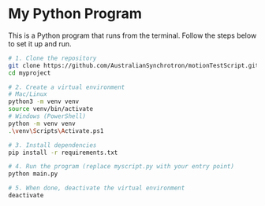 # My Python Program

This is a Python program that runs from the terminal. Follow the steps below to set it up and run.

```bash
# 1. Clone the repository
git clone https://github.com/AustralianSynchrotron/motionTestScript.git
cd myproject

# 2. Create a virtual environment
# Mac/Linux
python3 -m venv venv
source venv/bin/activate
# Windows (PowerShell)
python -m venv venv
.\venv\Scripts\Activate.ps1

# 3. Install dependencies
pip install -r requirements.txt

# 4. Run the program (replace myscript.py with your entry point)
python main.py

# 5. When done, deactivate the virtual environment
deactivate
